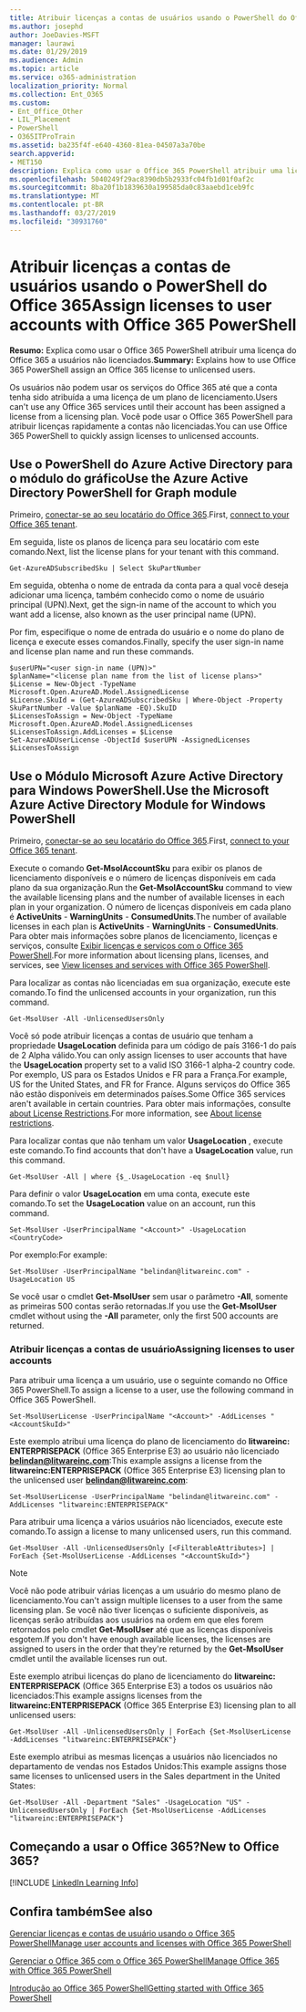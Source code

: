 ```yaml
---
title: Atribuir licenças a contas de usuários usando o PowerShell do Office 365
ms.author: josephd
author: JoeDavies-MSFT
manager: laurawi
ms.date: 01/29/2019
ms.audience: Admin
ms.topic: article
ms.service: o365-administration
localization_priority: Normal
ms.collection: Ent_O365
ms.custom:
- Ent_Office_Other
- LIL_Placement
- PowerShell
- O365ITProTrain
ms.assetid: ba235f4f-e640-4360-81ea-04507a3a70be
search.appverid:
- MET150
description: Explica como usar o Office 365 PowerShell atribuir uma licença do Office 365 a usuários não licenciados.
ms.openlocfilehash: 5040249f29ac8390db5b2933fc04fb1d01f0af2c
ms.sourcegitcommit: 8ba20f1b1839630a199585da0c83aaebd1ceb9fc
ms.translationtype: MT
ms.contentlocale: pt-BR
ms.lasthandoff: 03/27/2019
ms.locfileid: "30931760"
---
```

# <a name="assign-licenses-to-user-accounts-with-office-365-powershell"></a><span data-ttu-id="568a9-103">Atribuir licenças a contas de usuários usando o PowerShell do Office 365</span><span class="sxs-lookup"><span data-stu-id="568a9-103">Assign licenses to user accounts with Office 365 PowerShell</span></span>

<span data-ttu-id="568a9-104">**Resumo:**  Explica como usar o Office 365 PowerShell atribuir uma licença do Office 365 a usuários não licenciados.</span><span class="sxs-lookup"><span data-stu-id="568a9-104">**Summary:**  Explains how to use Office 365 PowerShell assign an Office 365 license to unlicensed users.</span></span>
  
<span data-ttu-id="568a9-105">Os usuários não podem usar os serviços do Office 365 até que a conta tenha sido atribuída a uma licença de um plano de licenciamento.</span><span class="sxs-lookup"><span data-stu-id="568a9-105">Users can't use any Office 365 services until their account has been assigned a license from a licensing plan.</span></span> <span data-ttu-id="568a9-106">Você pode usar o Office 365 PowerShell para atribuir licenças rapidamente a contas não licenciadas.</span><span class="sxs-lookup"><span data-stu-id="568a9-106">You can use Office 365 PowerShell to quickly assign licenses to unlicensed accounts.</span></span> 


## <a name="use-the-azure-active-directory-powershell-for-graph-module"></a><span data-ttu-id="568a9-107">Use o PowerShell do Azure Active Directory para o módulo do gráfico</span><span class="sxs-lookup"><span data-stu-id="568a9-107">Use the Azure Active Directory PowerShell for Graph module</span></span>

<span data-ttu-id="568a9-108">Primeiro, [conectar-se ao seu locatário do Office 365](connect-to-office-365-powershell.md#connect-with-the-azure-active-directory-powershell-for-graph-module).</span><span class="sxs-lookup"><span data-stu-id="568a9-108">First, [connect to your Office 365 tenant](connect-to-office-365-powershell.md#connect-with-the-azure-active-directory-powershell-for-graph-module).</span></span>
  

<span data-ttu-id="568a9-109">Em seguida, liste os planos de licença para seu locatário com este comando.</span><span class="sxs-lookup"><span data-stu-id="568a9-109">Next, list the license plans for your tenant with this command.</span></span>

```
Get-AzureADSubscribedSku | Select SkuPartNumber
```

<span data-ttu-id="568a9-110">Em seguida, obtenha o nome de entrada da conta para a qual você deseja adicionar uma licença, também conhecido como o nome de usuário principal (UPN).</span><span class="sxs-lookup"><span data-stu-id="568a9-110">Next, get the sign-in name of the account to which you want add a license, also known as the user principal name (UPN).</span></span>

<span data-ttu-id="568a9-111">Por fim, especifique o nome de entrada do usuário e o nome do plano de licença e execute esses comandos.</span><span class="sxs-lookup"><span data-stu-id="568a9-111">Finally, specify the user sign-in name and license plan name and run these commands.</span></span>

```
$userUPN="<user sign-in name (UPN)>"
$planName="<license plan name from the list of license plans>"
$License = New-Object -TypeName Microsoft.Open.AzureAD.Model.AssignedLicense
$License.SkuId = (Get-AzureADSubscribedSku | Where-Object -Property SkuPartNumber -Value $planName -EQ).SkuID
$LicensesToAssign = New-Object -TypeName Microsoft.Open.AzureAD.Model.AssignedLicenses
$LicensesToAssign.AddLicenses = $License
Set-AzureADUserLicense -ObjectId $userUPN -AssignedLicenses $LicensesToAssign
```

## <a name="use-the-microsoft-azure-active-directory-module-for-windows-powershell"></a><span data-ttu-id="568a9-112">Use o Módulo Microsoft Azure Active Directory para Windows PowerShell.</span><span class="sxs-lookup"><span data-stu-id="568a9-112">Use the Microsoft Azure Active Directory Module for Windows PowerShell</span></span>

<span data-ttu-id="568a9-113">Primeiro, [conectar-se ao seu locatário do Office 365](connect-to-office-365-powershell.md#connect-with-the-microsoft-azure-active-directory-module-for-windows-powershell).</span><span class="sxs-lookup"><span data-stu-id="568a9-113">First, [connect to your Office 365 tenant](connect-to-office-365-powershell.md#connect-with-the-microsoft-azure-active-directory-module-for-windows-powershell).</span></span>

<span data-ttu-id="568a9-114">Execute o comando **Get-MsolAccountSku** para exibir os planos de licenciamento disponíveis e o número de licenças disponíveis em cada plano da sua organização.</span><span class="sxs-lookup"><span data-stu-id="568a9-114">Run the **Get-MsolAccountSku** command to view the available licensing plans and the number of available licenses in each plan in your organization.</span></span> <span data-ttu-id="568a9-115">O número de licenças disponíveis em cada plano é **ActiveUnits** - **WarningUnits** - **ConsumedUnits**.</span><span class="sxs-lookup"><span data-stu-id="568a9-115">The number of available licenses in each plan is **ActiveUnits** - **WarningUnits** - **ConsumedUnits**.</span></span> <span data-ttu-id="568a9-116">Para obter mais informações sobre planos de licenciamento, licenças e serviços, consulte [Exibir licenças e serviços com o Office 365 PowerShell](view-licenses-and-services-with-office-365-powershell.md).</span><span class="sxs-lookup"><span data-stu-id="568a9-116">For more information about licensing plans, licenses, and services, see [View licenses and services with Office 365 PowerShell](view-licenses-and-services-with-office-365-powershell.md).</span></span>
    
<span data-ttu-id="568a9-117">Para localizar as contas não licenciadas em sua organização, execute este comando.</span><span class="sxs-lookup"><span data-stu-id="568a9-117">To find the unlicensed accounts in your organization, run this command.</span></span>

```
Get-MsolUser -All -UnlicensedUsersOnly
```
    
<span data-ttu-id="568a9-118">Você só pode atribuir licenças a contas de usuário que tenham a propriedade **UsageLocation** definida para um código de país 3166-1 do país de 2 Alpha válido.</span><span class="sxs-lookup"><span data-stu-id="568a9-118">You can only assign licenses to user accounts that have the **UsageLocation** property set to a valid ISO 3166-1 alpha-2 country code.</span></span> <span data-ttu-id="568a9-119">Por exemplo, US para os Estados Unidos e FR para a França.</span><span class="sxs-lookup"><span data-stu-id="568a9-119">For example, US for the United States, and FR for France.</span></span> <span data-ttu-id="568a9-120">Alguns serviços do Office 365 não estão disponíveis em determinados países.</span><span class="sxs-lookup"><span data-stu-id="568a9-120">Some Office 365 services aren't available in certain countries.</span></span> <span data-ttu-id="568a9-121">Para obter mais informações, consulte [about License Restrictions](https://go.microsoft.com/fwlink/p/?LinkId=691730).</span><span class="sxs-lookup"><span data-stu-id="568a9-121">For more information, see [About license restrictions](https://go.microsoft.com/fwlink/p/?LinkId=691730).</span></span>
    
<span data-ttu-id="568a9-122">Para localizar contas que não tenham um valor **UsageLocation** , execute este comando.</span><span class="sxs-lookup"><span data-stu-id="568a9-122">To find accounts that don't have a **UsageLocation** value, run this command.</span></span>

```
Get-MsolUser -All | where {$_.UsageLocation -eq $null}
```

<span data-ttu-id="568a9-123">Para definir o valor **UsageLocation** em uma conta, execute este comando.</span><span class="sxs-lookup"><span data-stu-id="568a9-123">To set the **UsageLocation** value on an account, run this command.</span></span>

```
Set-MsolUser -UserPrincipalName "<Account>" -UsageLocation <CountryCode>
```

<span data-ttu-id="568a9-124">Por exemplo:</span><span class="sxs-lookup"><span data-stu-id="568a9-124">For example:</span></span>

```
Set-MsolUser -UserPrincipalName "belindan@litwareinc.com" -UsageLocation US
```
    
<span data-ttu-id="568a9-125">Se você usar o cmdlet **Get-MsolUser** sem usar o parâmetro **-All**, somente as primeiras 500 contas serão retornadas.</span><span class="sxs-lookup"><span data-stu-id="568a9-125">If you use the **Get-MsolUser** cmdlet without using the **-All** parameter, only the first 500 accounts are returned.</span></span>

### <a name="assigning-licenses-to-user-accounts"></a><span data-ttu-id="568a9-126">Atribuir licenças a contas de usuário</span><span class="sxs-lookup"><span data-stu-id="568a9-126">Assigning licenses to user accounts</span></span>
    
<span data-ttu-id="568a9-127">Para atribuir uma licença a um usuário, use o seguinte comando no Office 365 PowerShell.</span><span class="sxs-lookup"><span data-stu-id="568a9-127">To assign a license to a user, use the following command in Office 365 PowerShell.</span></span>
  
```
Set-MsolUserLicense -UserPrincipalName "<Account>" -AddLicenses "<AccountSkuId>"
```

<span data-ttu-id="568a9-128">Este exemplo atribui uma licença do plano de licenciamento do **litwareinc: ENTERPRISEPACK** (Office 365 Enterprise E3) ao usuário não licenciado **belindan@litwareinc.com**:</span><span class="sxs-lookup"><span data-stu-id="568a9-128">This example assigns a license from the **litwareinc:ENTERPRISEPACK** (Office 365 Enterprise E3) licensing plan to the unlicensed user **belindan@litwareinc.com**:</span></span>
  
```
Set-MsolUserLicense -UserPrincipalName "belindan@litwareinc.com" -AddLicenses "litwareinc:ENTERPRISEPACK"
```

<span data-ttu-id="568a9-129">Para atribuir uma licença a vários usuários não licenciados, execute este comando.</span><span class="sxs-lookup"><span data-stu-id="568a9-129">To assign a license to many unlicensed users, run this command.</span></span>
  
```
Get-MsolUser -All -UnlicensedUsersOnly [<FilterableAttributes>] | ForEach {Set-MsolUserLicense -AddLicenses "<AccountSkuId>"}
```
  
>[!Note]
><span data-ttu-id="568a9-130">Você não pode atribuir várias licenças a um usuário do mesmo plano de licenciamento.</span><span class="sxs-lookup"><span data-stu-id="568a9-130">You can't assign multiple licenses to a user from the same licensing plan.</span></span> <span data-ttu-id="568a9-131">Se você não tiver licenças o suficiente disponíveis, as licenças serão atribuídas aos usuários na ordem em que eles forem retornados pelo cmdlet **Get-MsolUser** até que as licenças disponíveis esgotem.</span><span class="sxs-lookup"><span data-stu-id="568a9-131">If you don't have enough available licenses, the licenses are assigned to users in the order that they're returned by the **Get-MsolUser** cmdlet until the available licenses run out.</span></span>
>

<span data-ttu-id="568a9-132">Este exemplo atribui licenças do plano de licenciamento do **litwareinc: ENTERPRISEPACK** (Office 365 Enterprise E3) a todos os usuários não licenciados:</span><span class="sxs-lookup"><span data-stu-id="568a9-132">This example assigns licenses from the **litwareinc:ENTERPRISEPACK** (Office 365 Enterprise E3) licensing plan to all unlicensed users:</span></span>
  
```
Get-MsolUser -All -UnlicensedUsersOnly | ForEach {Set-MsolUserLicense -AddLicenses "litwareinc:ENTERPRISEPACK"}
```

<span data-ttu-id="568a9-133">Este exemplo atribui as mesmas licenças a usuários não licenciados no departamento de vendas nos Estados Unidos:</span><span class="sxs-lookup"><span data-stu-id="568a9-133">This example assigns those same licenses to unlicensed users in the Sales department in the United States:</span></span>
  
```
Get-MsolUser -All -Department "Sales" -UsageLocation "US" -UnlicensedUsersOnly | ForEach {Set-MsolUserLicense -AddLicenses "litwareinc:ENTERPRISEPACK"}
```
  
## <a name="new-to-office-365"></a><span data-ttu-id="568a9-134">Começando a usar o Office 365?</span><span class="sxs-lookup"><span data-stu-id="568a9-134">New to Office 365?</span></span>

[!INCLUDE [LinkedIn Learning Info](../common/office/linkedin-learning-info.md)]

## <a name="see-also"></a><span data-ttu-id="568a9-135">Confira também</span><span class="sxs-lookup"><span data-stu-id="568a9-135">See also</span></span>

[<span data-ttu-id="568a9-136">Gerenciar licenças e contas de usuário usando o Office 365 PowerShell</span><span class="sxs-lookup"><span data-stu-id="568a9-136">Manage user accounts and licenses with Office 365 PowerShell</span></span>](manage-user-accounts-and-licenses-with-office-365-powershell.md)
  
[<span data-ttu-id="568a9-137">Gerenciar o Office 365 com o Office 365 PowerShell</span><span class="sxs-lookup"><span data-stu-id="568a9-137">Manage Office 365 with Office 365 PowerShell</span></span>](manage-office-365-with-office-365-powershell.md)
  
[<span data-ttu-id="568a9-138">Introdução ao Office 365 PowerShell</span><span class="sxs-lookup"><span data-stu-id="568a9-138">Getting started with Office 365 PowerShell</span></span>](getting-started-with-office-365-powershell.md)
